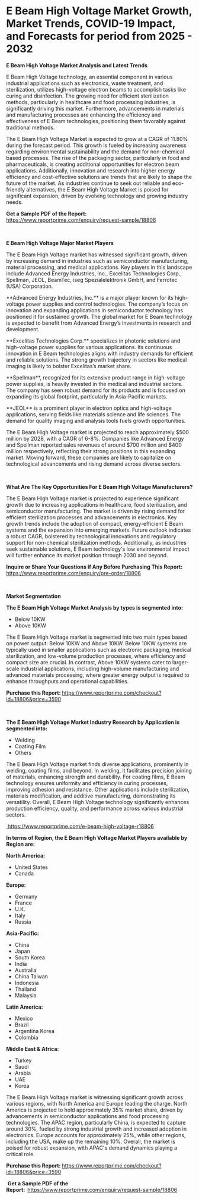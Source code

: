 <p><h1>E Beam High Voltage Market Growth, Market Trends, COVID-19 Impact, and Forecasts for period from 2025 - 2032</h1></p><p><strong>E Beam High Voltage Market Analysis and Latest Trends</strong></p>
<p><p>E Beam High Voltage technology, an essential component in various industrial applications such as electronics, waste treatment, and sterilization, utilizes high-voltage electron beams to accomplish tasks like curing and disinfection. The growing need for efficient sterilization methods, particularly in healthcare and food processing industries, is significantly driving this market. Furthermore, advancements in materials and manufacturing processes are enhancing the efficiency and effectiveness of E Beam technologies, positioning them favorably against traditional methods.</p><p>The E Beam High Voltage Market is expected to grow at a CAGR of 11.80% during the forecast period. This growth is fueled by increasing awareness regarding environmental sustainability and the demand for non-chemical based processes. The rise of the packaging sector, particularly in food and pharmaceuticals, is creating additional opportunities for electron beam applications. Additionally, innovation and research into higher energy efficiency and cost-effective solutions are trends that are likely to shape the future of the market. As industries continue to seek out reliable and eco-friendly alternatives, the E Beam High Voltage Market is poised for significant expansion, driven by evolving technology and growing industry needs.</p></p>
<p><strong>Get a Sample PDF of the Report:&nbsp;</strong> <a href="https://www.reportprime.com/enquiry/request-sample/18806?utm_campaign=4555&utm_medium=2&utm_source=Github&utm_content=ia&utm_term=19052025&utm_id=e-beam-high-voltage">https://www.reportprime.com/enquiry/request-sample/18806</a></p>
<p>&nbsp;</p>
<p><strong>E Beam High Voltage Major Market Players</strong></p>
<p><p>The E Beam High Voltage market has witnessed significant growth, driven by increasing demand in industries such as semiconductor manufacturing, material processing, and medical applications. Key players in this landscape include Advanced Energy Industries, Inc., Excelitas Technologies Corp., Spellman, JEOL, BeamTec, iseg Spezialelektronik GmbH, and Ferrotec (USA) Corporation.</p><p>**Advanced Energy Industries, Inc.** is a major player known for its high-voltage power supplies and control technologies. The company’s focus on innovation and expanding applications in semiconductor technology has positioned it for sustained growth. The global market for E Beam technology is expected to benefit from Advanced Energy’s investments in research and development.</p><p>**Excelitas Technologies Corp.** specializes in photonic solutions and high-voltage power supplies for various applications. Its continuous innovation in E Beam technologies aligns with industry demands for efficient and reliable solutions. The strong growth trajectory in sectors like medical imaging is likely to bolster Excelitas’s market share.</p><p>**Spellman**, recognized for its extensive product range in high-voltage power supplies, is heavily invested in the medical and industrial sectors. The company has seen robust demand for its products and is focused on expanding its global footprint, particularly in Asia-Pacific markets.</p><p>**JEOL** is a prominent player in electron optics and high-voltage applications, serving fields like materials science and life sciences. The demand for quality imaging and analysis tools fuels growth opportunities.</p><p>The E Beam High Voltage market is projected to reach approximately $500 million by 2028, with a CAGR of 6-8%. Companies like Advanced Energy and Spellman reported sales revenues of around $700 million and $400 million respectively, reflecting their strong positions in this expanding market. Moving forward, these companies are likely to capitalize on technological advancements and rising demand across diverse sectors.</p></p>
<p>&nbsp;</p>
<p><strong>What Are The Key Opportunities For E Beam High Voltage Manufacturers?</strong></p>
<p><p>The E Beam High Voltage market is projected to experience significant growth due to increasing applications in healthcare, food sterilization, and semiconductor manufacturing. The market is driven by rising demand for efficient sterilization processes and advancements in electronics. Key growth trends include the adoption of compact, energy-efficient E Beam systems and the expansion into emerging markets. Future outlook indicates a robust CAGR, bolstered by technological innovations and regulatory support for non-chemical sterilization methods. Additionally, as industries seek sustainable solutions, E Beam technology's low environmental impact will further enhance its market position through 2030 and beyond.</p></p>
<p><strong>Inquire or Share Your Questions If Any Before Purchasing This Report:</strong> <a href="https://www.reportprime.com/enquiry/pre-order/18806?utm_campaign=4555&utm_medium=2&utm_source=Github&utm_content=ia&utm_term=19052025&utm_id=e-beam-high-voltage">https://www.reportprime.com/enquiry/pre-order/18806</a></p>
<p>&nbsp;</p>
<p><strong>Market Segmentation</strong></p>
<p><strong>The E Beam High Voltage Market Analysis by types is segmented into:</strong></p>
<p><ul><li>Below 10KW</li><li>Above 10KW</li></ul></p>
<p><p>The E Beam High Voltage market is segmented into two main types based on power output: Below 10KW and Above 10KW. Below 10KW systems are typically used in smaller applications such as electronic packaging, medical sterilization, and low-volume production processes, where efficiency and compact size are crucial. In contrast, Above 10KW systems cater to larger-scale industrial applications, including high-volume manufacturing and advanced materials processing, where greater energy output is required to enhance throughputs and operational capabilities.</p></p>
<p><strong>Purchase this Report:&nbsp;</strong><a href="https://www.reportprime.com/checkout?id=18806&price=3590&utm_campaign=4555&utm_medium=2&utm_source=Github&utm_content=ia&utm_term=19052025&utm_id=e-beam-high-voltage">https://www.reportprime.com/checkout?id=18806&price=3590</a></p>
<p>&nbsp;</p>
<p><strong>The E Beam High Voltage Market Industry Research by Application is segmented into:</strong></p>
<p><ul><li>Welding</li><li>Coating Film</li><li>Others</li></ul></p>
<p><p>The E Beam High Voltage market finds diverse applications, prominently in welding, coating films, and beyond. In welding, it facilitates precision joining of materials, enhancing strength and durability. For coating films, E Beam technology ensures uniformity and efficiency in curing processes, improving adhesion and resistance. Other applications include sterilization, materials modification, and additive manufacturing, demonstrating its versatility. Overall, E Beam High Voltage technology significantly enhances production efficiency, quality, and performance across various industrial sectors.</p></p>
<p><a href="https://www.reportprime.com/e-beam-high-voltage-r18806?utm_campaign=4555&utm_medium=2&utm_source=Github&utm_content=ia&utm_term=19052025&utm_id=e-beam-high-voltage">&nbsp;https://www.reportprime.com/e-beam-high-voltage-r18806</a></p>
<p><strong>In terms of Region, the E Beam High Voltage Market Players available by Region are:</strong></p>
<p>
    <p> <strong> North America: </strong>
        <ul>
            <li>United States</li>
            <li>Canada</li>
        </ul>
        </p> 
    <p> <strong> Europe: </strong>
        <ul>
            <li>Germany</li>
            <li>France</li>
            <li>U.K.</li>
            <li>Italy</li>
            <li>Russia</li>
        </ul>
        </p> 
    <p> <strong> Asia-Pacific: </strong>
        <ul>
            <li>China</li>
            <li>Japan</li>
            <li>South Korea</li>
            <li>India</li>
            <li>Australia</li>
            <li>China Taiwan</li>
            <li>Indonesia</li>
            <li>Thailand</li>
            <li>Malaysia</li>
        </ul>
        </p> 
    <p> <strong> Latin America: </strong>
        <ul>
            <li>Mexico</li>
            <li>Brazil</li>
            <li>Argentina Korea</li>
            <li>Colombia</li>
        </ul>
        </p> 
    <p> <strong> Middle East & Africa: </strong>
        <ul>
            <li>Turkey</li>
            <li>Saudi</li>
            <li>Arabia</li>
            <li>UAE</li>
            <li>Korea</li>
        </ul>
    </p>
    </p>
<p><p>The E Beam High Voltage market is witnessing significant growth across various regions, with North America and Europe leading the charge. North America is projected to hold approximately 35% market share, driven by advancements in semiconductor applications and food processing technologies. The APAC region, particularly China, is expected to capture around 30%, fueled by strong industrial growth and increased adoption in electronics. Europe accounts for approximately 25%, while other regions, including the USA, make up the remaining 10%. Overall, the market is poised for robust expansion, with APAC's demand dynamics playing a critical role.</p></p>
<p><strong>Purchase this Report: </strong><a href="https://www.reportprime.com/checkout?id=18806&price=3590&utm_campaign=4555&utm_medium=2&utm_source=Github&utm_content=ia&utm_term=19052025&utm_id=e-beam-high-voltage">https://www.reportprime.com/checkout?id=18806&price=3590</a></p>
<p>&nbsp;<strong>Get a Sample PDF of the Report:&nbsp;&nbsp;</strong><a href="https://www.reportprime.com/enquiry/request-sample/18806?utm_campaign=4555&utm_medium=2&utm_source=Github&utm_content=ia&utm_term=19052025&utm_id=e-beam-high-voltage">https://www.reportprime.com/enquiry/request-sample/18806</a></p>
<p><strong></strong></p>
<p><p></p><p></p><p></p></p>